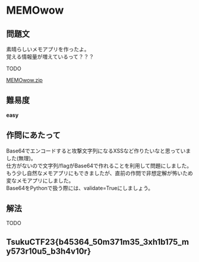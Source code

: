 # MEMOwow

## 問題文
素晴らしいメモアプリを作ったよ。  
覚える情報量が増えているって？？？  

<URL>TODO  

[MEMOwow.zip](files/MEMOwow.zip)  

## 難易度
**easy**  

## 作問にあたって
Base64でエンコードすると攻撃文字列になるXSSなど作りたいなと思っていました(無理)。  
仕方がないので文字列/flagがBase64で作れることを利用して問題にしました。  
もう少し自然なメモアプリにもできましたが、直前の作問で非想定解が怖いため変なメモアプリにしました。  
Base64をPythonで扱う際には、validate=Trueにしましょう。  

## 解法
TODO  

## TsukuCTF23{b45364_50m371m35_3xh1b175_my573r10u5_b3h4v10r}
